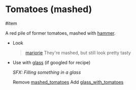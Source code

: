 # Tomatoes (mashed)

#item

A red pile of former tomatoes, mashed with [hammer](items/hammer.md).

- Look

  > [marjorie](characters/marjorie.md)
  > They're mashed, but still look pretty tasty
- Use with [glass](items/glass.md)  (if googled for recipe)

  *SFX: Filling something in a glass*

  Remove [mashed_tomatoes](items/mashed_tomatoes.md)
  Add [glass_with_tomatoes](items/glass_with_tomatoes.md)